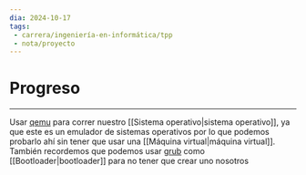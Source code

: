 ```yaml
---
dia: 2024-10-17
tags: 
 - carrera/ingeniería-en-informática/tpp
 - nota/proyecto 
---
```

# Progreso
---
Usar [qemu](https://www.qemu.org/docs/master/system/introduction.html) para correr nuestro [[Sistema operativo|sistema operativo]], ya que este es un emulador de sistemas operativos por lo que podemos probarlo ahí sin tener que usar una [[Máquina virtual|máquina virtual]]. También recordemos que podemos usar [grub](https://es.wikipedia.org/wiki/GNU_GRUB) como [[Bootloader|bootloader]] para no tener que crear uno nosotros